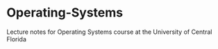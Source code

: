 Operating-Systems
=================

Lecture notes for Operating Systems course at the University of Central Florida
